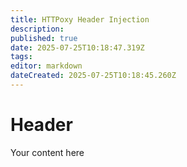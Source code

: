 ```yaml
---
title: HTTPoxy Header Injection
description: 
published: true
date: 2025-07-25T10:18:47.319Z
tags: 
editor: markdown
dateCreated: 2025-07-25T10:18:45.260Z
---
```


# Header
Your content here